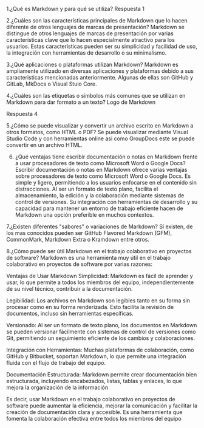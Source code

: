1.¿Qué es Markdown y para qué se utiliza?
Respuesta 1

2.¿Cuáles son las características principales de Markdown que lo hacen diferente de otros lenguajes de marcas de presentación?
Markdown se distingue de otros lenguajes de marcas de presentación por varias características clave que lo hacen especialmente atractivo para los usuarios. Estas características pueden ser su simplicidad y facilidad de uso, la integración con herramientas de desarrollo o su minimalismo.

3.¿Qué aplicaciones o plataformas utilizan Markdown?
Markdown es ampliamente utilizado en diversas aplicaciones y plataformas debido a sus caracteristicas mencionadas anteriormente. Algunas de ellas son GitHub y GitLab, MkDocs o Visual Stuio Core.

4.¿Cuáles son las etiquetas o símbolos más comunes que se utilizan en Markdown para dar formato a un texto?
Logo de Markdown

Respuesta 4

5.¿Cómo se puede visualizar y convertir un archivo escrito en Markdown a otros formatos, como HTML o PDF?
Se puede visualizar mediante Visual Studio Code y con herramientas online asi como GroupDocs este se puede convertir en un archivo HTML.

6. ¿Qué ventajas tiene escribir documentación o notas en Markdown frente a usar procesadores de texto como Microsoft Word o Google Docs?
Escribir documentación o notas en Markdown ofrece varias ventajas sobre procesadores de texto como Microsoft Word o Google Docs. Es simple y ligero, permitiendo a los usuarios enfocarse en el contenido sin distracciones. Al ser un formato de texto plano, facilita el almacenamiento, la edición y la colaboración mediante sistemas de control de versiones. Su integración con herramientas de desarrollo y su capacidad para mantener un entorno de trabajo eficiente hacen de Markdown una opción preferible en muchos contextos.

7.¿Existen diferentes "sabores" o variaciones de Markdown?
Sí existen, de los mas conocidos pueden ser GitHub Flavored Markdown (GFM), CommonMark, Markdown Extra o Kramdown entre otros.

8.¿Cómo puede ser útil Markdown en el trabajo colaborativo en proyectos de software?
Markdown es una herramienta muy útil en el trabajo colaborativo en proyectos de software por varias razones:

Ventajas de Usar Markdown Simplicidad: Markdown es fácil de aprender y usar, lo que permite a todos los miembros del equipo, independientemente de su nivel técnico, contribuir a la documentación.

Legibilidad: Los archivos en Markdown son legibles tanto en su forma sin procesar como en su forma renderizada. Esto facilita la revisión de documentos, incluso sin herramientas específicas.

Versionado: Al ser un formato de texto plano, los documentos en Markdown se pueden versionar fácilmente con sistemas de control de versiones como Git, permitiendo un seguimiento eficiente de los cambios y colaboraciones.

Integración con Herramientas: Muchas plataformas de colaboración, como GitHub y Bitbucket, soportan Markdown, lo que permite una integración fluida con el flujo de trabajo del equipo.

Documentación Estructurada: Markdown permite crear documentación bien estructurada, incluyendo encabezados, listas, tablas y enlaces, lo que mejora la organización de la información

Es decir, usar Markdown en el trabajo colaborativo en proyectos de software puede aumentar la eficiencia, mejorar la comunicación y facilitar la creación de documentación clara y accesible. Es una herramienta que fomenta la colaboración efectiva entre todos los miembros del equipo